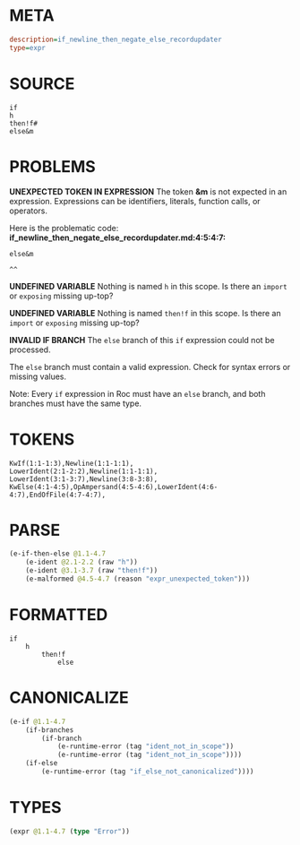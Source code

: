 # META
~~~ini
description=if_newline_then_negate_else_recordupdater
type=expr
~~~
# SOURCE
~~~roc
if
h
then!f#
else&m
~~~
# PROBLEMS
**UNEXPECTED TOKEN IN EXPRESSION**
The token **&m** is not expected in an expression.
Expressions can be identifiers, literals, function calls, or operators.

Here is the problematic code:
**if_newline_then_negate_else_recordupdater.md:4:5:4:7:**
```roc
else&m
```
    ^^


**UNDEFINED VARIABLE**
Nothing is named `h` in this scope.
Is there an `import` or `exposing` missing up-top?

**UNDEFINED VARIABLE**
Nothing is named `then!f` in this scope.
Is there an `import` or `exposing` missing up-top?

**INVALID IF BRANCH**
The `else` branch of this `if` expression could not be processed.

The `else` branch must contain a valid expression. Check for syntax errors or missing values.

Note: Every `if` expression in Roc must have an `else` branch, and both branches must have the same type.

# TOKENS
~~~zig
KwIf(1:1-1:3),Newline(1:1-1:1),
LowerIdent(2:1-2:2),Newline(1:1-1:1),
LowerIdent(3:1-3:7),Newline(3:8-3:8),
KwElse(4:1-4:5),OpAmpersand(4:5-4:6),LowerIdent(4:6-4:7),EndOfFile(4:7-4:7),
~~~
# PARSE
~~~clojure
(e-if-then-else @1.1-4.7
	(e-ident @2.1-2.2 (raw "h"))
	(e-ident @3.1-3.7 (raw "then!f"))
	(e-malformed @4.5-4.7 (reason "expr_unexpected_token")))
~~~
# FORMATTED
~~~roc
if
	h
		then!f
			else 
~~~
# CANONICALIZE
~~~clojure
(e-if @1.1-4.7
	(if-branches
		(if-branch
			(e-runtime-error (tag "ident_not_in_scope"))
			(e-runtime-error (tag "ident_not_in_scope"))))
	(if-else
		(e-runtime-error (tag "if_else_not_canonicalized"))))
~~~
# TYPES
~~~clojure
(expr @1.1-4.7 (type "Error"))
~~~
